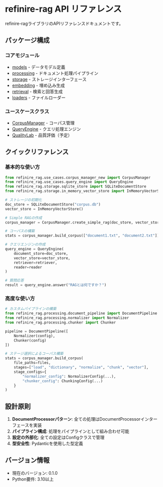 # refinire-rag API リファレンス

refinire-ragライブラリのAPIリファレンスドキュメントです。

## パッケージ構成

### コアモジュール

- [models](models.md) - データモデル定義
- [processing](processing.md) - ドキュメント処理パイプライン
- [storage](storage.md) - ストレージインターフェース
- [embedding](embedding.md) - 埋め込み生成
- [retrieval](retrieval.md) - 検索と回答生成
- [loaders](loaders.md) - ファイルローダー

### ユースケースクラス

- [CorpusManager](corpus_manager.md) - コーパス管理
- [QueryEngine](query_engine.md) - クエリ処理エンジン
- [QualityLab](quality_lab.md) - 品質評価（予定）

## クイックリファレンス

### 基本的な使い方

```python
from refinire_rag.use_cases.corpus_manager_new import CorpusManager
from refinire_rag.use_cases.query_engine import QueryEngine
from refinire_rag.storage.sqlite_store import SQLiteDocumentStore
from refinire_rag.storage.in_memory_vector_store import InMemoryVectorStore

# ストレージの初期化
doc_store = SQLiteDocumentStore("corpus.db")
vector_store = InMemoryVectorStore()

# Simple RAGの作成
corpus_manager = CorpusManager.create_simple_rag(doc_store, vector_store)

# コーパスの構築
stats = corpus_manager.build_corpus(["document1.txt", "document2.txt"])

# クエリエンジンの作成
query_engine = QueryEngine(
    document_store=doc_store,
    vector_store=vector_store,
    retriever=retriever,
    reader=reader
)

# 質問応答
result = query_engine.answer("RAGとは何ですか？")
```

### 高度な使い方

```python
# カスタムパイプラインの構築
from refinire_rag.processing.document_pipeline import DocumentPipeline
from refinire_rag.processing.normalizer import Normalizer
from refinire_rag.processing.chunker import Chunker

pipeline = DocumentPipeline([
    Normalizer(config),
    Chunker(config)
])

# ステージ選択によるコーパス構築
stats = corpus_manager.build_corpus(
    file_paths=files,
    stages=["load", "dictionary", "normalize", "chunk", "vector"],
    stage_configs={
        "normalizer_config": NormalizerConfig(...),
        "chunker_config": ChunkingConfig(...)
    }
)
```

## 設計原則

1. **DocumentProcessorパターン**: 全ての処理はDocumentProcessorインターフェースを実装
2. **パイプライン構成**: 処理をパイプラインとして組み合わせ可能
3. **設定の外部化**: 全ての設定はConfigクラスで管理
4. **型安全性**: Pydanticを使用した型定義

## バージョン情報

- 現在のバージョン: 0.1.0
- Python要件: 3.10以上
